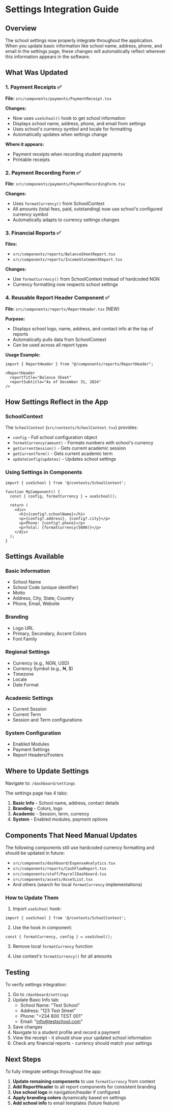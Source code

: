 # Settings Integration Guide

## Overview

The school settings now properly integrate throughout the application. When you update basic information like school name, address, phone, and email in the settings page, these changes will automatically reflect wherever this information appears in the software.

## What Was Updated

### 1. **Payment Receipts** ✅
**File:** `src/components/payments/PaymentReceipt.tsx`

**Changes:**
- Now uses `useSchool()` hook to get school information
- Displays school name, address, phone, and email from settings
- Uses school's currency symbol and locale for formatting
- Automatically updates when settings change

**Where it appears:**
- Payment receipts when recording student payments
- Printable receipts

### 2. **Payment Recording Form** ✅
**File:** `src/components/payments/PaymentRecordingForm.tsx`

**Changes:**
- Uses `formatCurrency()` from SchoolContext
- All amounts (total fees, paid, outstanding) now use school's configured currency symbol
- Automatically adapts to currency settings changes

### 3. **Financial Reports** ✅
**Files:** 
- `src/components/reports/BalanceSheetReport.tsx`
- `src/components/reports/IncomeStatementReport.tsx`

**Changes:**
- Use `formatCurrency()` from SchoolContext instead of hardcoded NGN
- Currency formatting now respects school settings

### 4. **Reusable Report Header Component** ✅
**File:** `src/components/reports/ReportHeader.tsx` (NEW)

**Purpose:**
- Displays school logo, name, address, and contact info at the top of reports
- Automatically pulls data from SchoolContext
- Can be used across all report types

**Usage Example:**
```tsx
import { ReportHeader } from "@/components/reports/ReportHeader";

<ReportHeader 
  reportTitle="Balance Sheet"
  reportSubtitle="As of December 31, 2024"
/>
```

## How Settings Reflect in the App

### SchoolContext
The `SchoolContext` (`src/contexts/SchoolContext.tsx`) provides:
- `config` - Full school configuration object
- `formatCurrency(amount)` - Formats numbers with school's currency
- `getCurrentSession()` - Gets current academic session
- `getCurrentTerm()` - Gets current academic term
- `updateConfig(updates)` - Updates school settings

### Using Settings in Components

```tsx
import { useSchool } from '@/contexts/SchoolContext';

function MyComponent() {
  const { config, formatCurrency } = useSchool();
  
  return (
    <div>
      <h1>{config?.schoolName}</h1>
      <p>{config?.address}, {config?.city}</p>
      <p>Phone: {config?.phone}</p>
      <p>Total: {formatCurrency(5000)}</p>
    </div>
  );
}
```

## Settings Available

### Basic Information
- School Name
- School Code (unique identifier)
- Motto
- Address, City, State, Country
- Phone, Email, Website

### Branding
- Logo URL
- Primary, Secondary, Accent Colors
- Font Family

### Regional Settings
- Currency (e.g., NGN, USD)
- Currency Symbol (e.g., ₦, $)
- Timezone
- Locale
- Date Format

### Academic Settings
- Current Session
- Current Term
- Session and Term configurations

### System Configuration
- Enabled Modules
- Payment Settings
- Report Headers/Footers

## Where to Update Settings

Navigate to: `/dashboard/settings`

The settings page has 4 tabs:
1. **Basic Info** - School name, address, contact details
2. **Branding** - Colors, logo
3. **Academic** - Session, term, currency
4. **System** - Enabled modules, payment options

## Components That Need Manual Updates

The following components still use hardcoded currency formatting and should be updated in future:
- `src/components/dashboard/ExpenseAnalytics.tsx`
- `src/components/reports/CashFlowReport.tsx`
- `src/components/staff/PayrollDashboard.tsx`
- `src/components/assets/AssetList.tsx`
- And others (search for local `formatCurrency` implementations)

### How to Update Them

1. Import `useSchool` hook:
```tsx
import { useSchool } from '@/contexts/SchoolContext';
```

2. Use the hook in component:
```tsx
const { formatCurrency, config } = useSchool();
```

3. Remove local `formatCurrency` function

4. Use context's `formatCurrency()` for all amounts

## Testing

To verify settings integration:

1. Go to `/dashboard/settings`
2. Update Basic Info tab:
   - School Name: "Test School"
   - Address: "123 Test Street"
   - Phone: "+234 800 TEST 001"
   - Email: "info@testschool.com"
3. Save changes
4. Navigate to a student profile and record a payment
5. View the receipt - it should show your updated school information
6. Check any financial reports - currency should match your settings

## Next Steps

To fully integrate settings throughout the app:

1. **Update remaining components** to use `formatCurrency` from context
2. **Add ReportHeader** to all report components for consistent branding
3. **Use school logo** in navigation/header if configured
4. **Apply branding colors** dynamically based on settings
5. **Add school info** to email templates (future feature)
